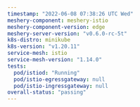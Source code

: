 ```yaml
---
timestamp: "2022-06-08 07:38:26 UTC Wed"
meshery-component: meshery-istio
meshery-component-version: edge
meshery-server-version: "v0.6.0-rc-5t"
k8s-distro: minikube
k8s-version: "v1.20.11"
service-mesh: istio
service-mesh-version: "1.14.0"
tests:
  pod/istiod: "Running"
  pod/istio-egressgateway: null
  pod/istio-ingressgateway: null
overall-status: "passing"
---
```

